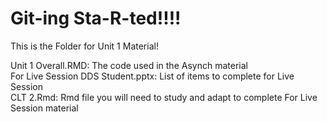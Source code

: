 # Git-ing Sta-R-ted!!!!  
This is the Folder for Unit 1 Material!

Unit 1 Overall.RMD: The code used in the Asynch material  
For Live Session DDS Student.pptx: List of items to complete for Live Session  
CLT 2.Rmd: Rmd file you will need to study and adapt to complete For Live Session material

